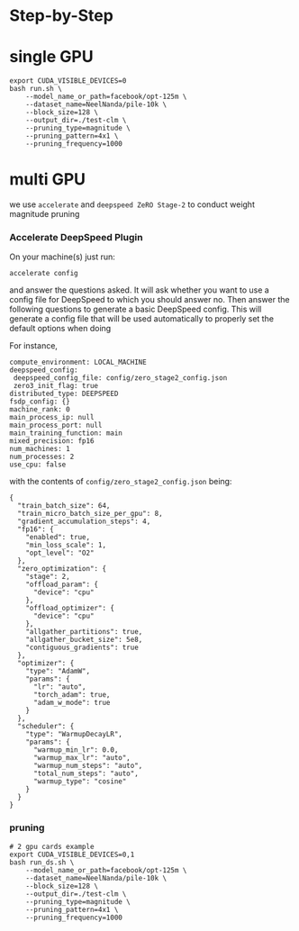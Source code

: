 Step-by-Step
============

# single GPU

```
export CUDA_VISIBLE_DEVICES=0
bash run.sh \
    --model_name_or_path=facebook/opt-125m \
    --dataset_name=NeelNanda/pile-10k \
    --block_size=128 \
    --output_dir=./test-clm \
    --pruning_type=magnitude \
    --pruning_pattern=4x1 \
    --pruning_frequency=1000
```

# multi GPU

we use `accelerate` and `deepspeed ZeRO Stage-2` to conduct weight magnitude pruning

### Accelerate DeepSpeed Plugin

On your machine(s) just run:
```
accelerate config
```

and answer the questions asked. It will ask whether you want to use a config file for DeepSpeed to which you should answer no. Then answer the following questions to generate a basic DeepSpeed config. This will generate a config file that will be used automatically to properly set the default options when doing

For instance,

```
compute_environment: LOCAL_MACHINE
deepspeed_config:
 deepspeed_config_file: config/zero_stage2_config.json
 zero3_init_flag: true
distributed_type: DEEPSPEED
fsdp_config: {}
machine_rank: 0
main_process_ip: null
main_process_port: null
main_training_function: main
mixed_precision: fp16
num_machines: 1
num_processes: 2
use_cpu: false
```
with the contents of `config/zero_stage2_config.json` being:

```
{
  "train_batch_size": 64,
  "train_micro_batch_size_per_gpu": 8,
  "gradient_accumulation_steps": 4,
  "fp16": {
    "enabled": true,
    "min_loss_scale": 1,
    "opt_level": "O2"
  },
  "zero_optimization": {
    "stage": 2,
    "offload_param": {
      "device": "cpu"
    },
    "offload_optimizer": {
      "device": "cpu"
    },
    "allgather_partitions": true,
    "allgather_bucket_size": 5e8,
    "contiguous_gradients": true
  },
  "optimizer": {
    "type": "AdamW",
    "params": {
      "lr": "auto",
      "torch_adam": true,
      "adam_w_mode": true
    }
  },
  "scheduler": {
    "type": "WarmupDecayLR",
    "params": {
      "warmup_min_lr": 0.0,
      "warmup_max_lr": "auto",
      "warmup_num_steps": "auto",
      "total_num_steps": "auto",
      "warmup_type": "cosine"
    }
  }
}
```

### pruning

```
# 2 gpu cards example
export CUDA_VISIBLE_DEVICES=0,1
bash run_ds.sh \
    --model_name_or_path=facebook/opt-125m \
    --dataset_name=NeelNanda/pile-10k \
    --block_size=128 \
    --output_dir=./test-clm \
    --pruning_type=magnitude \
    --pruning_pattern=4x1 \
    --pruning_frequency=1000
```
